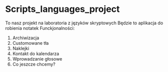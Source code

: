 # Scripts_languages_project
To nasz projekt na laboratoria z języków skryptowych
Będzie to aplikacja do robienia notatek
Funckjonalności:
1. Archiwizacja
2. Customowane tła
3. Naklejki
4. Kontakt do kalendarza
5. Wprowadzanie głosowe
6. Co jeszcze chcemy?
